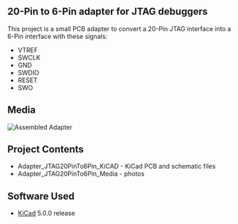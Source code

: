 ## 20-Pin to 6-Pin adapter for JTAG debuggers

This project is a small PCB adapter to convert a 20-Pin JTAG interface into a 6-Pin interface with these signals:
* VTREF
* SWCLK
* GND
* SWDIO
* RESET
* SWO

## Media
![Assembled Adapter](Adapter_JTAG20PinTo6Pin_Media/Adapter_JTAG20PinTo6Pin_Assembled.JPG?raw=true)

## Project Contents
-  Adapter_JTAG20PinTo6Pin_KiCAD - KiCad PCB and schematic files
-  Adapter_JTAG20PinTo6Pin_Media - photos

## Software Used
- [KiCad](http://kicad-pcb.org/) 5.0.0 release
